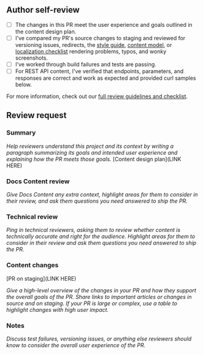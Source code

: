 ## Author self-review

  - [ ] The changes in this PR meet the user experience and goals outlined in the content design plan.
  - [ ] I've compared my PR's source changes to staging and reviewed for versioning issues, redirects, the [style guide](https://github.com/github/docs/blob/main/contributing/content-style-guide.md), [content model](https://github.com/github/docs-content-strategy/blob/main/content-design/models.md), or [localization checklist](https://github.com/github/docs/blob/main/contributing/localization-checklist.md) rendering problems, typos, and wonky screenshots.
  - [ ] I've worked through build failures and tests are passing.
  - [ ] For REST API content, I've verified that endpoints, parameters, and responses are correct and work as expected and provided curl samples below.
  
  For more information, check out our [full review guidelines and checklist](https://github.com/github/docs-content/blob/main/docs-content-docs/docs-content-workflows/reviews-and-feedback/review-process.md).


## Review request 

### Summary 

_Help reviewers understand this project and its context by writing a paragraph summarizing its goals and intended user experience and explaining how the PR meets those goals._
[Content design plan](LINK HERE)

### Docs Content review

_Give Docs Content any extra context, highlight areas for them to consider in their review, and ask them questions you need answered to ship the PR._

### Technical review
_Ping in technical reviewers, asking them to review whether content is technically accurate and right for the audience._
_Highlight areas for them to consider in their review and ask them questions you need answered to ship the PR._

### Content changes 

[PR on staging](LINK HERE)

_Give a high-level overview of the changes in your PR and how they support the overall goals of the PR. Share links to important articles or changes in source and on staging. If your PR is large or complex, use a table to highlight changes with high user impact._

### Notes 

_Discuss test failures, versioning issues, or anything else reviewers should know to consider the overall user experience of the PR._
